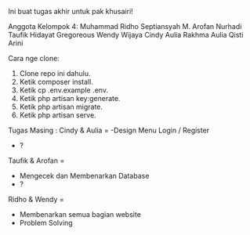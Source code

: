 Ini buat tugas akhir untuk pak khusairi!

Anggota Kelompok 4:
Muhammad Ridho Septiansyah
M. Arofan Nurhadi
Taufik Hidayat
Gregoreous Wendy Wijaya
Cindy Aulia Rakhma
Aulia Qisti Arini



Cara nge clone:
1. Clone repo ini dahulu.
2. Ketik composer install.
3. Ketik cp .env.example .env.
4. Ketik php artisan key:generate.
5. Ketik php artisan migrate.
6. Ketik php artisan serve.


Tugas Masing :
Cindy & Aulia =
-Design Menu Login / Register
- ?

Taufik & Arofan = 
- Mengecek dan Membenarkan Database
- ?

Ridho & Wendy =
- Membenarkan semua bagian website
- Problem Solving